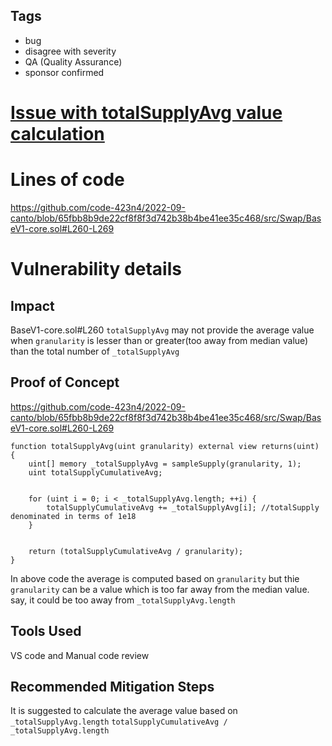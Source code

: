 ## Tags

- bug
- disagree with severity
- QA (Quality Assurance)
- sponsor confirmed

# [Issue with totalSupplyAvg value calculation ](https://github.com/code-423n4/2022-09-canto-findings/issues/134) 

# Lines of code

https://github.com/code-423n4/2022-09-canto/blob/65fbb8b9de22cf8f8f3d742b38b4be41ee35c468/src/Swap/BaseV1-core.sol#L260-L269


# Vulnerability details

## Impact
BaseV1-core.sol#L260
`totalSupplyAvg` may not provide the average value when `granularity` is lesser than or greater(too away from median value) than the total number of `_totalSupplyAvg`

## Proof of Concept
https://github.com/code-423n4/2022-09-canto/blob/65fbb8b9de22cf8f8f3d742b38b4be41ee35c468/src/Swap/BaseV1-core.sol#L260-L269

    function totalSupplyAvg(uint granularity) external view returns(uint) {
        uint[] memory _totalSupplyAvg = sampleSupply(granularity, 1);
        uint totalSupplyCumulativeAvg;


        for (uint i = 0; i < _totalSupplyAvg.length; ++i) {
            totalSupplyCumulativeAvg += _totalSupplyAvg[i]; //totalSupply denominated in terms of 1e18 
        }


        return (totalSupplyCumulativeAvg / granularity);
    }

In above code the average is computed based on `granularity` but thie `granularity` can be a value which is too far away from the median value.
say, it could be too away from `_totalSupplyAvg.length`

## Tools Used
VS code and Manual code review

## Recommended Mitigation Steps
It is suggested to calculate the average value based on `_totalSupplyAvg.length`
`totalSupplyCumulativeAvg / _totalSupplyAvg.length`
